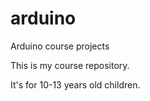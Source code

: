 # arduino
Arduino course projects

This is my course repository.

It's for 10-13 years old children.
